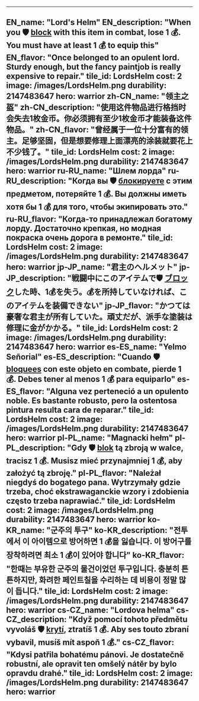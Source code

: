 ---

EN_name: "Lord's Helm"
EN_description: "When you 🛡️️ <u>block</u> with this item in combat, lose 1 💰. You must have at least 1 💰 to equip this"
EN_flavor: "Once belonged to an opulent lord. Sturdy enough, but the fancy paintjob is really expensive to repair."
tile_id: LordsHelm
cost: 2
image: /images/LordsHelm.png
durability: 2147483647
hero: warrior
zh-CN_name: "领主之盔"
zh-CN_description: "使用这件物品进行格挡时会失去1枚金币。你必须拥有至少1枚金币才能装备这件物品。"
zh-CN_flavor: "曾经属于一位十分富有的领主。足够坚固，但是想要修理上面漂亮的涂装就要花上不少钱了。"
tile_id: LordsHelm
cost: 2
image: /images/LordsHelm.png
durability: 2147483647
hero: warrior
ru-RU_name: "Шлем лорда"
ru-RU_description: "Когда вы 🛡️️ <u>блокируете</u> с этим предметом, потеряйте 1 💰. Вы должны иметь хотя бы 1 💰 для того, чтобы экипировать это."
ru-RU_flavor: "Когда-то принадлежал богатому лорду. Достаточно крепкая, но модная покраска очень дорога в ремонте."
tile_id: LordsHelm
cost: 2
image: /images/LordsHelm.png
durability: 2147483647
hero: warrior
jp-JP_name: "君主のヘルメット"
jp-JP_description: "戦闘中にこのアイテムで🛡️️ <u>ブロック</u>した時、1💰を失う。💰を所持していなければ、このアイテムを装備できない"
jp-JP_flavor: "かつては豪奢な君主が所有していた。頑丈だが、派手な塗装は修理に金がかかる。"
tile_id: LordsHelm
cost: 2
image: /images/LordsHelm.png
durability: 2147483647
hero: warrior
es-ES_name: "Yelmo Señorial"
es-ES_description: "Cuando 🛡️️ <u>bloquees</u> con este objeto en combate, pierde 1 💰. Debes tener al menos 1 💰 para equiparlo"
es-ES_flavor: "Alguna vez perteneció a un opulento noble. Es bastante robusto, pero la ostentosa pintura resulta cara de reparar."
tile_id: LordsHelm
cost: 2
image: /images/LordsHelm.png
durability: 2147483647
hero: warrior
pl-PL_name: "Magnacki hełm"
pl-PL_description: "Gdy 🛡️️ <u>blok</u> tą zbroją w walce, tracisz 1 💰. Musisz mieć przynajmniej 1 💰, aby założyć tą zbroję."
pl-PL_flavor: "Należał niegdyś do bogatego pana. Wytrzymały gdzie trzeba, choć ekstrawaganckie wzory i zdobienia często trzeba naprawiać."
tile_id: LordsHelm
cost: 2
image: /images/LordsHelm.png
durability: 2147483647
hero: warrior
ko-KR_name: "군주의 투구"
ko-KR_description: "전투에서 이 아이템으로 방어하면 1 💰을 잃습니다. 이 방어구를 장착하려면 최소 1 💰이 있어야 합니다"
ko-KR_flavor: "한때는 부유한 군주의 물건이었던 투구입니다. 충분히 튼튼하지만, 화려한 페인트칠을 수리하는 데 비용이 정말 많이 듭니다."
tile_id: LordsHelm
cost: 2
image: /images/LordsHelm.png
durability: 2147483647
hero: warrior
cs-CZ_name: "Lordova helma"
cs-CZ_description: "Když pomocí tohoto předmětu vyvoláš 🛡️️ <u>krytí</u>, ztratíš 1 💰. Aby ses touto zbraní vybavil, musíš mít aspoň 1 💰."
cs-CZ_flavor: "Kdysi patřila bohatému pánovi. Je dostatečně robustní, ale opravit ten omšelý nátěr by bylo opravdu drahé."
tile_id: LordsHelm
cost: 2
image: /images/LordsHelm.png
durability: 2147483647
hero: warrior
---